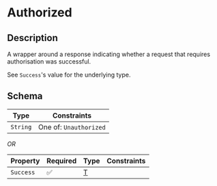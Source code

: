 # Authorized

## Description
A wrapper around a response indicating whether a request that requires authorisation was
successful.

See `Success`'s value for the underlying type.

## Schema

| Type | Constraints |
| --- | --- |
| `String` | One of: `Unauthorized` |

*OR*

| Property | Required | Type | Constraints |
| --- | --- | --- | --- |
| `Success` | ✅ | [T](..//T.md) |     | 


